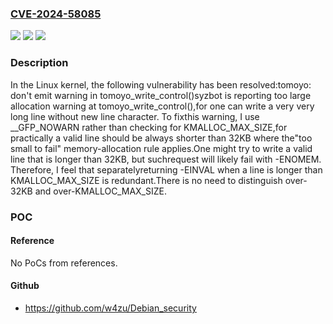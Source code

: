 ### [CVE-2024-58085](https://cve.mitre.org/cgi-bin/cvename.cgi?name=CVE-2024-58085)
![](https://img.shields.io/static/v1?label=Product&message=Linux&color=blue)
![](https://img.shields.io/static/v1?label=Version&message=1da177e4c3f41524e886b7f1b8a0c1fc7321cac2%3C%20c67efabddc73171c7771d3ffe4ffa1e503ee533e%20&color=brighgreen)
![](https://img.shields.io/static/v1?label=Vulnerability&message=n%2Fa&color=brighgreen)

### Description

In the Linux kernel, the following vulnerability has been resolved:tomoyo: don't emit warning in tomoyo_write_control()syzbot is reporting too large allocation warning at tomoyo_write_control(),for one can write a very very long line without new line character. To fixthis warning, I use __GFP_NOWARN rather than checking for KMALLOC_MAX_SIZE,for practically a valid line should be always shorter than 32KB where the"too small to fail" memory-allocation rule applies.One might try to write a valid line that is longer than 32KB, but suchrequest will likely fail with -ENOMEM. Therefore, I feel that separatelyreturning -EINVAL when a line is longer than KMALLOC_MAX_SIZE is redundant.There is no need to distinguish over-32KB and over-KMALLOC_MAX_SIZE.

### POC

#### Reference
No PoCs from references.

#### Github
- https://github.com/w4zu/Debian_security


